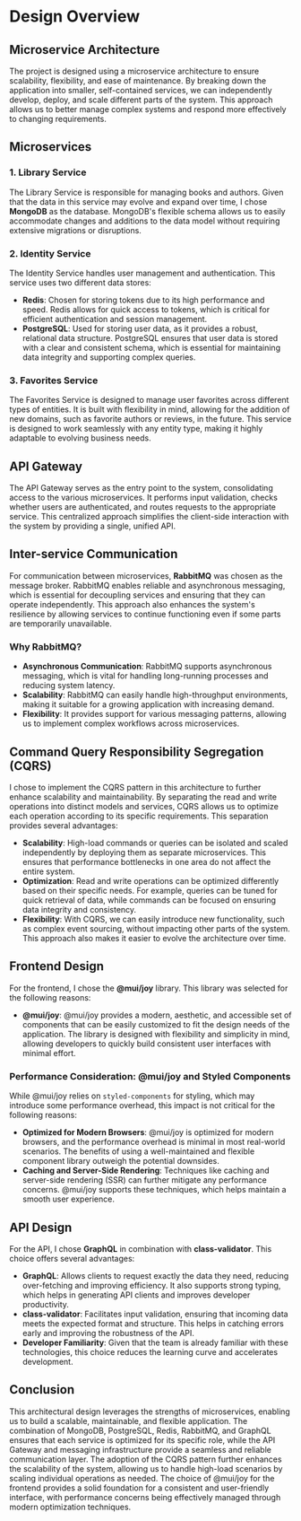 # Design Overview

## Microservice Architecture

The project is designed using a microservice architecture to ensure scalability, flexibility, and ease of maintenance. By breaking down the application into smaller, self-contained services, we can independently develop, deploy, and scale different parts of the system. This approach allows us to better manage complex systems and respond more effectively to changing requirements.

## Microservices

### 1. Library Service

The Library Service is responsible for managing books and authors. Given that the data in this service may evolve and expand over time, I chose **MongoDB** as the database. MongoDB's flexible schema allows us to easily accommodate changes and additions to the data model without requiring extensive migrations or disruptions.

### 2. Identity Service

The Identity Service handles user management and authentication. This service uses two different data stores:
- **Redis**: Chosen for storing tokens due to its high performance and speed. Redis allows for quick access to tokens, which is critical for efficient authentication and session management.
- **PostgreSQL**: Used for storing user data, as it provides a robust, relational data structure. PostgreSQL ensures that user data is stored with a clear and consistent schema, which is essential for maintaining data integrity and supporting complex queries.

### 3. Favorites Service

The Favorites Service is designed to manage user favorites across different types of entities. It is built with flexibility in mind, allowing for the addition of new domains, such as favorite authors or reviews, in the future. This service is designed to work seamlessly with any entity type, making it highly adaptable to evolving business needs.

## API Gateway

The API Gateway serves as the entry point to the system, consolidating access to the various microservices. It performs input validation, checks whether users are authenticated, and routes requests to the appropriate service. This centralized approach simplifies the client-side interaction with the system by providing a single, unified API.

## Inter-service Communication

For communication between microservices, **RabbitMQ** was chosen as the message broker. RabbitMQ enables reliable and asynchronous messaging, which is essential for decoupling services and ensuring that they can operate independently. This approach also enhances the system's resilience by allowing services to continue functioning even if some parts are temporarily unavailable.

### Why RabbitMQ?
- **Asynchronous Communication**: RabbitMQ supports asynchronous messaging, which is vital for handling long-running processes and reducing system latency.
- **Scalability**: RabbitMQ can easily handle high-throughput environments, making it suitable for a growing application with increasing demand.
- **Flexibility**: It provides support for various messaging patterns, allowing us to implement complex workflows across microservices.

## Command Query Responsibility Segregation (CQRS)

I chose to implement the CQRS pattern in this architecture to further enhance scalability and maintainability. By separating the read and write operations into distinct models and services, CQRS allows us to optimize each operation according to its specific requirements. This separation provides several advantages:

- **Scalability**: High-load commands or queries can be isolated and scaled independently by deploying them as separate microservices. This ensures that performance bottlenecks in one area do not affect the entire system.
- **Optimization**: Read and write operations can be optimized differently based on their specific needs. For example, queries can be tuned for quick retrieval of data, while commands can be focused on ensuring data integrity and consistency.
- **Flexibility**: With CQRS, we can easily introduce new functionality, such as complex event sourcing, without impacting other parts of the system. This approach also makes it easier to evolve the architecture over time.

## Frontend Design

For the frontend, I chose the **@mui/joy** library. This library was selected for the following reasons:

- **@mui/joy**: @mui/joy provides a modern, aesthetic, and accessible set of components that can be easily customized to fit the design needs of the application. The library is designed with flexibility and simplicity in mind, allowing developers to quickly build consistent user interfaces with minimal effort.

### Performance Consideration: @mui/joy and Styled Components

While @mui/joy relies on `styled-components` for styling, which may introduce some performance overhead, this impact is not critical for the following reasons:

- **Optimized for Modern Browsers**: @mui/joy is optimized for modern browsers, and the performance overhead is minimal in most real-world scenarios. The benefits of using a well-maintained and flexible component library outweigh the potential downsides.
- **Caching and Server-Side Rendering**: Techniques like caching and server-side rendering (SSR) can further mitigate any performance concerns. @mui/joy supports these techniques, which helps maintain a smooth user experience.

## API Design

For the API, I chose **GraphQL** in combination with **class-validator**. This choice offers several advantages:
- **GraphQL**: Allows clients to request exactly the data they need, reducing over-fetching and improving efficiency. It also supports strong typing, which helps in generating API clients and improves developer productivity.
- **class-validator**: Facilitates input validation, ensuring that incoming data meets the expected format and structure. This helps in catching errors early and improving the robustness of the API.
- **Developer Familiarity**: Given that the team is already familiar with these technologies, this choice reduces the learning curve and accelerates development.

## Conclusion

This architectural design leverages the strengths of microservices, enabling us to build a scalable, maintainable, and flexible application. The combination of MongoDB, PostgreSQL, Redis, RabbitMQ, and GraphQL ensures that each service is optimized for its specific role, while the API Gateway and messaging infrastructure provide a seamless and reliable communication layer. The adoption of the CQRS pattern further enhances the scalability of the system, allowing us to handle high-load scenarios by scaling individual operations as needed. The choice of @mui/joy for the frontend provides a solid foundation for a consistent and user-friendly interface, with performance concerns being effectively managed through modern optimization techniques.
